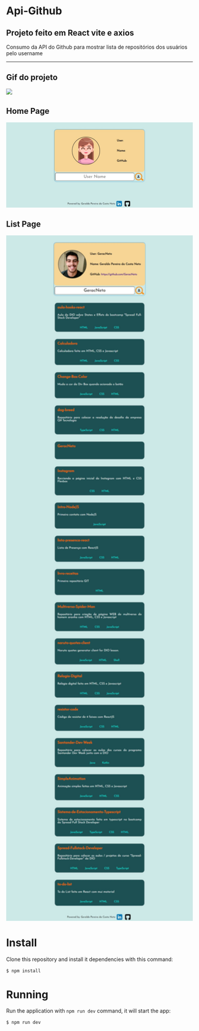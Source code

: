 # Api-Github

## Projeto feito em React vite e axios

Consumo da API do Github para mostrar lista de repositórios dos usuários pelo username

<hr>

## Gif do projeto
<img src="public/gif.gif">

## Home Page
<img src="public/home-page.jpeg" width="800px">

## List Page
<img src="public/list-page.jpeg" width="800px">

# Install
Clone this repository and install it dependencies with this command: 
```sh
$ npm install
```

# Running
Run the application with `npm run dev` command, it will start the app:
```sh
$ npm run dev
